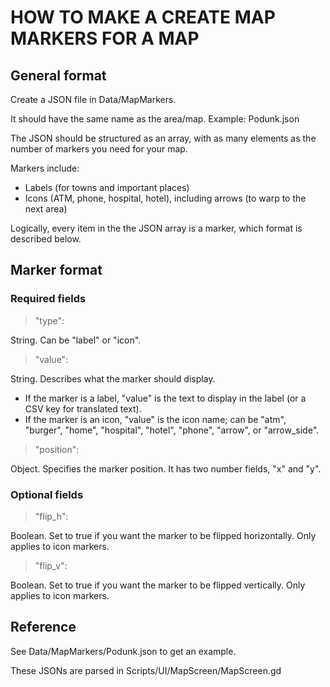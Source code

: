 HOW TO MAKE A CREATE MAP MARKERS FOR A MAP
==========================================

General format
--------------

Create a JSON file in Data/MapMarkers.

It should have the same name as the area/map. Example: Podunk.json

The JSON should be structured as an array, with as many elements as the number of markers you need for your map.

Markers include:
* Labels (for towns and important places)
* Icons (ATM, phone, hospital, hotel), including arrows (to warp to the next area)

Logically, every item in the the JSON array is a marker, which format is described below.

Marker format
-------------

### Required fields

> "type":

String. Can be "label" or "icon".

> "value":

String. Describes what the marker should display.
* If the marker is a label, "value" is the text to display in the label (or a CSV key for translated text).
* If the marker is an icon, "value" is the icon name; can be "atm", "burger", "home", "hospital", "hotel", "phone", "arrow", or "arrow_side".

> "position":

Object. Specifies the marker position. It has two number fields, "x" and "y".

### Optional fields

> "flip_h":

Boolean. Set to true if you want the marker to be flipped horizontally. Only applies to icon markers.

> "flip_v":

Boolean. Set to true if you want the marker to be flipped vertically. Only applies to icon markers.

Reference
---------

See Data/MapMarkers/Podunk.json to get an example.

These JSONs are parsed in Scripts/UI/MapScreen/MapScreen.gd